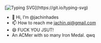 [![Typing SVG](https://readme-typing-svg.demolab.com?font=Fira+Code&pause=1000&width=435&lines=FUCK+YOU+JSUT!+You+Ruin+My+Life!)](https://git.io/typing-svg)

- 👋 Hi, I’m @jachinhades
- 📫 How to reach me jachin.qi@gmail.com
- 😄 FUCK YOU JSUT!
- An ACMer with so many Iron Medal. qwq



<!---
jachinhades/jachinhades is a ✨ special ✨ repository because its `README.md` (this file) appears on your GitHub profile.
You can click the Preview link to take a look at your changes.
--->
